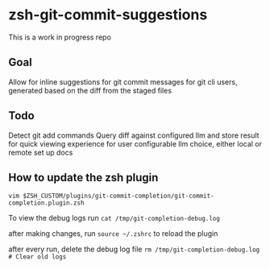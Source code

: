 # zsh-git-commit-suggestions

This is a work in progress repo

## Goal

Allow for inline suggestions for git commit messages for git cli users, generated based on the diff from the staged files

## Todo

Detect git add commands
Query diff against configured llm and store result for quick viewing experience for user
configurable llm choice, either local or remote
set up docs

## How to update the zsh plugin

`vim $ZSH_CUSTOM/plugins/git-commit-completion/git-commit-completion.plugin.zsh`

To view the debug logs run `cat /tmp/git-completion-debug.log`

after making changes, run `source ~/.zshrc` to reload the plugin

after every run, delete the debug log file `rm /tmp/git-completion-debug.log  # Clear old logs`
